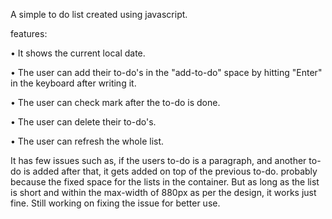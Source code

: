A simple to do list created using javascript.

features:

• It shows the current local date.

• The user can add their to-do's in the "add-to-do" space by hitting "Enter" in the keyboard after writing it.

• The user can check mark after the to-do is done.

• The user can delete their to-do's.

• The user can refresh the whole list.


It has few issues such as, if the users to-do is a paragraph, and another to-do is added after that, it gets added on top of the previous to-do. probably because the fixed space for the lists in the container.
But as long as the list is short and within the max-width of 880px as per the design, it works just fine.
Still working on fixing the issue for better use.
